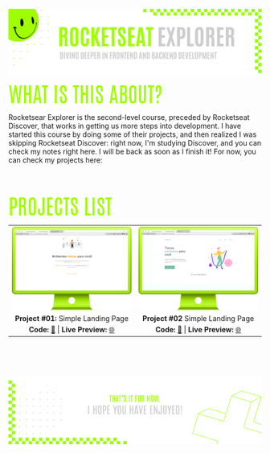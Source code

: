 ![A pretty README header](assets/Readme-Header.png)
<br />
<br />
![What is this about?](assets/Readme-What-is-this.png)

Rocketsear Explorer is the second-level course, preceded by Rocketseat Discover, that works in getting us more steps into development. I have started this course by doing some of their projects, and then realized I was skipping Rocketseat Discover: right now, I'm studying Discover, and you can check my notes right here. I will be back as soon as I finish it! For now, you can check my projects here:
<br />
<br />
<br />
<br />

![Projects list](assets/Readme-Projects-list.png)

|         |             |    
| :-------------:|:-------------:|
| ![Project 01](assets/Readme-P1.png) | ![Project 02](assets/Readme-P2.png)  |
| **Project #01:** Simple Landing Page   | **Project #02** Simple Landing Page  
| **Code:** [📄](https://github.com/malunaridev/Rocketseat-Explorer/tree/master/project-01) \| **Live Preview:** [🌐](https://rocketseat-explorer-01.vercel.app/) | **Code:** [📄](https://github.com/malunaridev/Rocketseat-Explorer/tree/master/project-02) \| **Live Preview:** [🌐](https://rocketseat-explorer-02.vercel.app/) 

<br />
<br />
<br />

![A pretty README footer](assets/Readme-Footer.png)